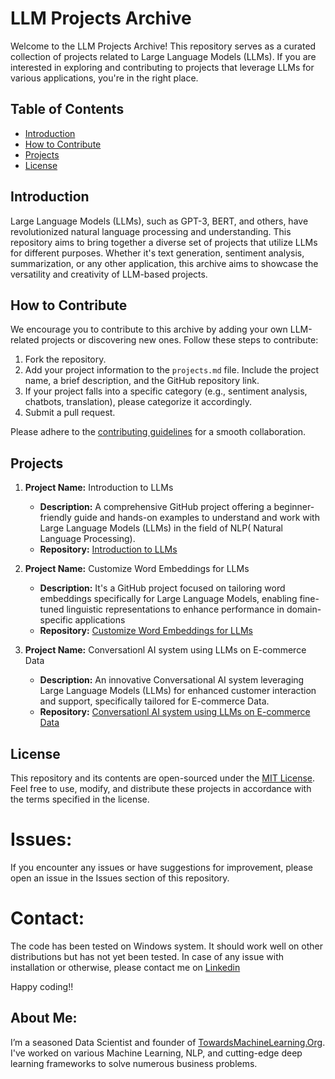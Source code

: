 # LLM Projects Archive

Welcome to the LLM Projects Archive! This repository serves as a curated collection of projects related to Large Language Models (LLMs). If you are interested in exploring and contributing to projects that leverage LLMs for various applications, you're in the right place.

## Table of Contents

- [Introduction](#introduction)
- [How to Contribute](#how-to-contribute)
- [Projects](#projects)
- [License](#license)

## Introduction

Large Language Models (LLMs), such as GPT-3, BERT, and others, have revolutionized natural language processing and understanding. This repository aims to bring together a diverse set of projects that utilize LLMs for different purposes. Whether it's text generation, sentiment analysis, summarization, or any other application, this archive aims to showcase the versatility and creativity of LLM-based projects.

## How to Contribute

We encourage you to contribute to this archive by adding your own LLM-related projects or discovering new ones. Follow these steps to contribute:

1. Fork the repository.
2. Add your project information to the `projects.md` file. Include the project name, a brief description, and the GitHub repository link.
3. If your project falls into a specific category (e.g., sentiment analysis, chatbots, translation), please categorize it accordingly.
4. Submit a pull request.

Please adhere to the [contributing guidelines](CONTRIBUTING.md) for a smooth collaboration.

## Projects

1. **Project Name:** Introduction to LLMs
   - **Description:**  A comprehensive GitHub project offering a beginner-friendly guide and hands-on examples to understand and work with Large Language Models (LLMs) in the field of NLP( Natural Language Processing).
   - **Repository:** [Introduction to LLMs](https://github.com/Praveen76/Introduction-to-LLMs)

2. **Project Name:** Customize Word Embeddings for LLMs
   - **Description:** It's a GitHub project focused on tailoring word embeddings specifically for Large Language Models, enabling fine-tuned linguistic representations to enhance performance in domain-specific applications
   - **Repository:** [Customize Word Embeddings for LLMs](https://github.com/Praveen76/Customize-Word-Embeddings-for-LLMs)

3. **Project Name:** Conversationl AI system using LLMs on E-commerce Data
   - **Description:** An innovative Conversational AI system leveraging Large Language Models (LLMs) for enhanced customer interaction and support, specifically tailored for E-commerce Data.
   - **Repository:** [Conversationl AI system using LLMs on E-commerce Data](https://github.com/Praveen76/Conversation-AI-System-using-LLMs-on-E-commerce-Data)

<!-- Add more projects as needed -->

## License

This repository and its contents are open-sourced under the [MIT License](LICENSE). Feel free to use, modify, and distribute these projects in accordance with the terms specified in the license.

# Issues:
If you encounter any issues or have suggestions for improvement, please open an issue in the Issues section of this repository.

# Contact:
The code has been tested on Windows system. It should work well on other distributions but has not yet been tested. In case of any issue with installation or otherwise, please contact me on [Linkedin](https://www.linkedin.com/in/praveen-kumar-anwla-49169266/)

Happy coding!!

## **About Me**:
I’m a seasoned Data Scientist and founder of [TowardsMachineLearning.Org](https://towardsmachinelearning.org/). I've worked on various Machine Learning, NLP, and cutting-edge deep learning frameworks to solve numerous business problems.
